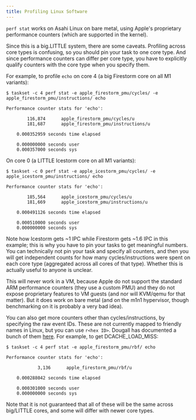 ```yaml
---
title: Profiling Linux Software
---
```


`perf stat` works on Asahi Linux on bare metal, using Apple's proprietary performance counters (which are supported in the kernel).

Since this is a big.LITTLE system, there are some caveats. Profiling across core types is confusing, so you should pin your task to one core type. And since performance counters can differ per core type, you have to explicitly qualify counters with the core type when you specify them.

For example, to profile `echo` on core 4 (a big Firestorm core on all M1 variants):

    $ taskset -c 4 perf stat -e apple_firestorm_pmu/cycles/ -e apple_firestorm_pmu/instructions/ echo

    Performance counter stats for 'echo':

            116,874      apple_firestorm_pmu/cycles/u                                   
            181,687      apple_firestorm_pmu/instructions/u                                   

        0.000352959 seconds time elapsed

        0.000000000 seconds user
        0.000357000 seconds sys

On core 0 (a LITTLE Icestorm core on all M1 variants):

    $ taskset -c 0 perf stat -e apple_icestorm_pmu/cycles/ -e apple_icestorm_pmu/instructions/ echo

    Performance counter stats for 'echo':

            185,564      apple_icestorm_pmu/cycles/u                                   
            181,669      apple_icestorm_pmu/instructions/u                                   

        0.000491126 seconds time elapsed

        0.000510000 seconds user
        0.000000000 seconds sys

Note how Icestorm gets ~1 IPC while Firestorm gets ~1.6 IPC in this example; this is why you have to pin your tasks to get meaningful numbers. You can technically not pin your task and specify all counters, and then you will get independent counts for how many cycles/instructions were spent on each core type (aggregated across all cores of that type). Whether this is actually useful to anyone is unclear.

This will never work in a VM, because Apple do not support the standard ARM performance counters (they use a custom PMU) and they do not expose proprietary features to VM guests (and nor will KVM/qemu for that matter). But it does work on bare metal (and on the m1n1 hypervisor, though benchmarking on it is probably a very bad idea).

You can also get more counters other than cycles/instructions, by specifying the raw event IDs. These are not currently mapped to friendly names in Linux, but you can use `r<hex ID>`. Dougall has documented a bunch of them [here](https://github.com/dougallj/applecpu/blob/main/timer-hacks/bench.py#L85). For example, to get DCACHE_LOAD_MISS:

    $ taskset -c 4 perf stat -e apple_firestorm_pmu/rbf/ echo  

    Performance counter stats for 'echo':

                3,136      apple_firestorm_pmu/rbf/u                                   

        0.000288042 seconds time elapsed

        0.000301000 seconds user
        0.000000000 seconds sys

Note that it is not guaranteed that all of these will be the same across big/LITTLE cores, and some will differ with newer core types.
